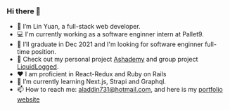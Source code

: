 ### Hi there 👋

- 🔭 I’m Lin Yuan, a full-stack web developer. 
- 💻 I'm currently working as a software enginner intern at Pallet9.
- 🤔 I’ll graduate in Dec 2021 and I'm looking for software enginner full-time position.
- 👀 Check out my personal project [Ashademy](https://ashademy731.herokuapp.com/#/) and group project [LiquidLogged](https://liquidlogged.herokuapp.com/#/).
- ❤️ I am proficient in React-Redux and Ruby on Rails
- 🌱 I’m currently learning Next.js, Strapi and Graphql.
- 📫 How to reach me: aladdin731@hotmail.com, and here is my [portfolio website](https://lin-yuan.netlify.app/)

